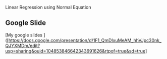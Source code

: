 Linear Regression using Normal Equation

## Google Slide
[My google slides ]([https://docs.google.com/presentation/d/1F1_QmDIxuMeAM_hhVJpc30nk_QJYXMDm/edit?usp=sharing&ouid=104853846642343691626&rtpof=true&sd=true]

